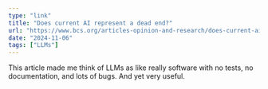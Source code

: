 ```yaml
---
type: "link"
title: "Does current AI represent a dead end?"
url: "https://www.bcs.org/articles-opinion-and-research/does-current-ai-represent-a-dead-end/"
date: "2024-11-06"
tags: ["LLMs"]
---
```


This article made me think of LLMs as like really software with no tests, no documentation, and lots of bugs. And yet very useful.
